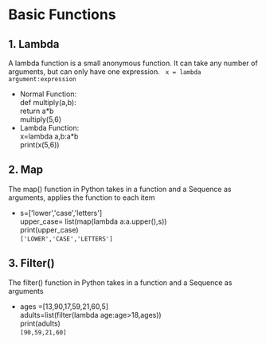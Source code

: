 # Basic Functions

## 1. Lambda
A lambda function is a small anonymous function. It can take any number of arguments, but can only have one expression.
``` x = lambda argument:expression```
- Normal Function:   
def multiply(a,b):  
return a*b  
multiply(5,6)  
- Lambda Function:  
x=lambda a,b:a*b  
print(x(5,6))  

## 2. Map
The map() function in Python takes in a function and a Sequence as arguments, applies the function to each item
- s=['lower','case','letters']  
upper_case= list(map(lambda a:a.upper(),s))  
print(upper_case)  
```['LOWER','CASE','LETTERS']```

## 3. Filter()
The filter() function in Python takes in a function and a Sequence as arguments
- ages =[13,90,17,59,21,60,5]  
adults=list(filter(lambda age:age>18,ages))  
print(adults)  
```[90,59,21,60]```
